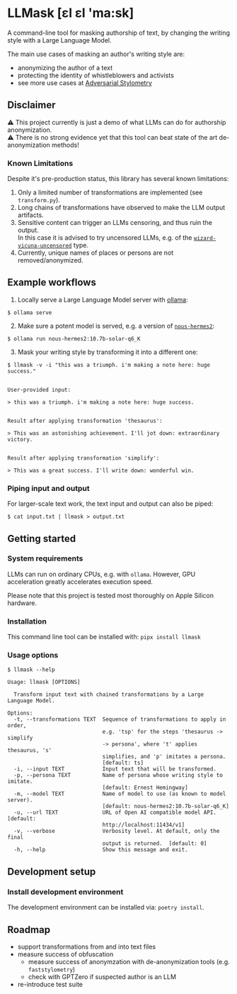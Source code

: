 # LLMask [ɛl ɛl 'ma:sk]

A command-line tool for masking authorship of text,
by changing the writing style with a Large Language Model.

The main use cases of masking an author's writing style are:

* anonymizing the author of a text
* protecting the identity of whistleblowers and activists
* see more use cases at [Adversarial Stylometry](https://en.wikipedia.org/wiki/Adversarial_stylometry)

## Disclaimer

⚠️ This project currently is just a demo of what LLMs can do for authorship anonymization.<br>
⚠️ There is no strong evidence yet that this tool can beat state of the art de-anonymization methods!

### Known Limitations

Despite it's pre-production status, this library has several known limitations:

1. Only a limited number of transformations are implemented (see `transform.py`).
2. Long chains of transformations have observed to make the LLM output artifacts.
3. Sensitive content can trigger an LLMs censoring, and thus ruin the output.<br>
In this case it is advised to try uncensored LLMs, e.g. of the [`wizard-vicuna-uncensored`](https://registry.ollama.ai/library/wizard-vicuna-uncensored) type.
4. Currently, unique names of places or persons are not removed/anonymized.


## Example workflows

1. Locally serve a Large Language Model server with [ollama](https://ollama.com/):

```
$ ollama serve
```

2. Make sure a potent model is served, e.g. a version of [`nous-hermes2`](https://registry.ollama.ai/library/nous-hermes2):

```
$ ollama run nous-hermes2:10.7b-solar-q6_K
```

3. Mask your writing style by transforming it into a different one:

```
$ llmask -v -i "this was a triumph. i'm making a note here: huge success."


User-provided input:

> this was a triumph. i'm making a note here: huge success.


Result after applying transformation 'thesaurus':

> This was an astonishing achievement. I'll jot down: extraordinary victory.


Result after applying transformation 'simplify':

> This was a great success. I'll write down: wonderful win.
```

### Piping input and output

For larger-scale text work, the text input and output can also be piped:

```
$ cat input.txt | llmask > output.txt
```

## Getting started
### System requirements

LLMs can run on ordinary CPUs, e.g. with `ollama`.
However, GPU acceleration greatly accelerates execution speed.

Please note that this project is tested most thoroughly on Apple Silicon hardware.

### Installation

This command line tool can be installed with: `pipx install llmask`

### Usage options

```
$ llmask --help

Usage: llmask [OPTIONS]

  Transform input text with chained transformations by a Large Language Model.

Options:
  -t, --transformations TEXT  Sequence of transformations to apply in order,
                              e.g. 'tsp' for the steps 'thesaurus -> simplify
                              -> persona', where 't' applies thesaurus, 's'
                              simplifies, and 'p' imitates a persona.
                              [default: ts]
  -i, --input TEXT            Input text that will be transformed.
  -p, --persona TEXT          Name of persona whose writing style to imitate.
                              [default: Ernest Hemingway]
  -m, --model TEXT            Name of model to use (as known to model server).
                              [default: nous-hermes2:10.7b-solar-q6_K]
  -u, --url TEXT              URL of Open AI compatible model API.  [default:
                              http://localhost:11434/v1]
  -v, --verbose               Verbosity level. At default, only the final
                              output is returned.  [default: 0]
  -h, --help                  Show this message and exit.
```

## Development setup
### Install development environment

The development environment can be installed via: `poetry install`.

## Roadmap
* support transformations from and into text files
* measure success of obfuscation
  * measure success of anonymzation with de-anonymization tools (e.g. `faststylometry`)
  * check with GPTZero if suspected author is an LLM
* re-introduce test suite
